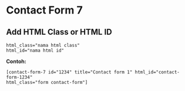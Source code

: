 # Contact Form 7

## Add HTML Class or HTML ID

    html_class="nama html class"
    html_id="nama html id"

<b>Contoh: </b>

    [contact-form-7 id="1234" title="Contact form 1" html_id="contact-form-1234" 
    html_class="form contact-form"]


